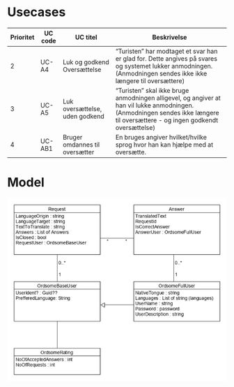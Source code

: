 # Usecases

| Prioritet | UC code | UC titel | Beskrivelse |
|---|---|---|---|
| 2 | UC-A4 | Luk og godkend Oversættelse | “Turisten” har modtaget et svar han er glad for. Dette angives på svares og systemet lukker anmodningen. (Anmodningen sendes ikke ikke længere til oversættere) |
| 3 | UC-A5 | Luk oversættelse, uden godkend | “Turisten” skal ikke bruge anmodningen alligevel, og angiver at han vil lukke anmodningen. (Anmodningen sendes ikke længere til oversættere - og ingen godkendt oversættelse) |
| 4 | UC-AB1 | Bruger omdannes til oversætter | En bruges angiver hvilket/hvilke sprog hvor han kan hjælpe med at oversætte. |


# Model
![](./UseCase2-3-4.png)
